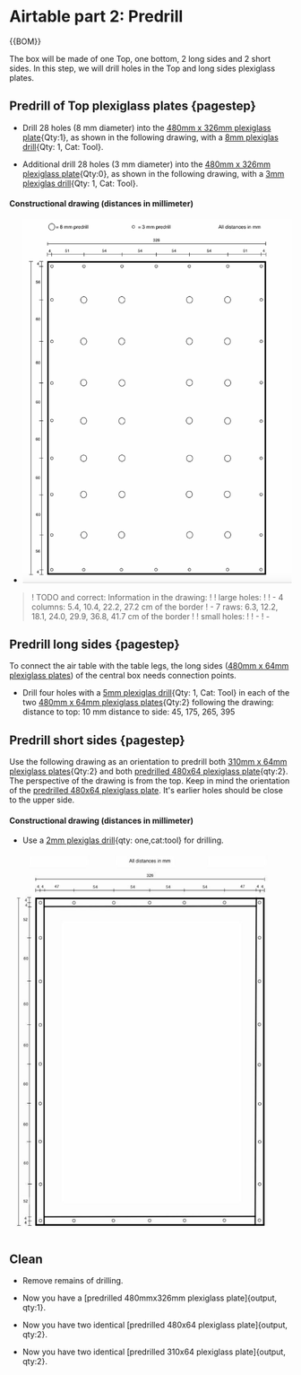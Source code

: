 
# Airtable part 2: Predrill

{{BOM}}

The box will be made of one Top, one bottom, 2 long sides and 2 short sides. In this step, we will drill holes in the Top and long sides plexiglass plates.

## Predrill of Top plexiglass plates {pagestep}

- Drill 28 holes (8 mm diameter) into the [480mm x 326mm plexiglass plate](plexiglass.yml#480x326pg){Qty:1}, as shown in the following drawing, with a [8mm plexiglas drill](tools.yml#8mmdrill){Qty: 1, Cat: Tool}.

- Additional drill 28 holes (3 mm diameter) into the [480mm x 326mm plexiglass plate](plexiglass.yml#480x326pg){Qty:0}, as shown in the following drawing, with a [3mm plexiglas drill](tools.yml#3mmdrill){Qty: 1, Cat: Tool}.

#### Constructional drawing (distances in millimeter)  

- ![](images/top_plate_large.png)

>! TODO and correct: Information in the drawing:
>!
>! large holes:
>!
>!        - 4 columns: 5.4, 10.4, 22.2, 27.2 cm of the border
>!        - 7 raws: 6.3, 12.2, 18.1, 24.0, 29.9, 36.8, 41.7 cm of the border
>!
>! small holes:
>!
>!        -
>!        -


 




## Predrill long sides {pagestep}





To connect the air table with the table legs, the long sides ([480mm x 64mm plexiglass plates](plexiglass.yml#480x64pg)) of the central box needs connection points. 

- Drill four holes with a [5mm plexiglas drill](tools.yml#5mmdrill){Qty: 1, Cat: Tool} in each of the two [480mm x 64mm plexiglass plates](plexiglass.yml#480x64pg){Qty:2} following the drawing:
distance to top: 10 mm
distance to side: 45, 175, 265, 395










## Predrill short sides {pagestep}

Use the following drawing as an orientation to predrill both [310mm x 64mm plexiglass plates](plexiglass.yml#310x64pg){Qty:2} and both [predrilled 480x64 plexiglass plate](fromstep){qty:2}. 
The perspective of the drawing is from the top. Keep in mind the orientation of the [predrilled 480x64 plexiglass plate](fromstep). It's earlier holes should be close to the upper side.


#### Constructional drawing (distances in millimeter)
- Use a [2mm plexiglas drill](tools.yml#2mmdrill){qty: one,cat:tool} for drilling.


![](images/side_plates.jpg)

## Clean

- Remove remains of drilling. 

- Now you have a [predrilled 480mmx326mm plexiglass plate]{output, qty:1}.
- Now you have two identical [predrilled 480x64 plexiglass plate]{output, qty:2}.
- Now you have two identical [predrilled 310x64 plexiglass plate]{output, qty:2}.
